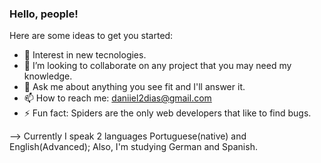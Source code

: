 ### Hello, people!

Here are some ideas to get you started:

- 🌱 Interest in new tecnologies.
- 👯 I’m looking to collaborate on any project that you may need my knowledge.
- 💬 Ask me about anything you see fit and I'll answer it.
- 📫 How to reach me: daniiel2dias@gmail.com
- ⚡ Fun fact: Spiders are the only web developers that like to find bugs.


--> Currently I speak 2 languages Portuguese(native) and English(Advanced);
    Also, I'm studying German and Spanish.
